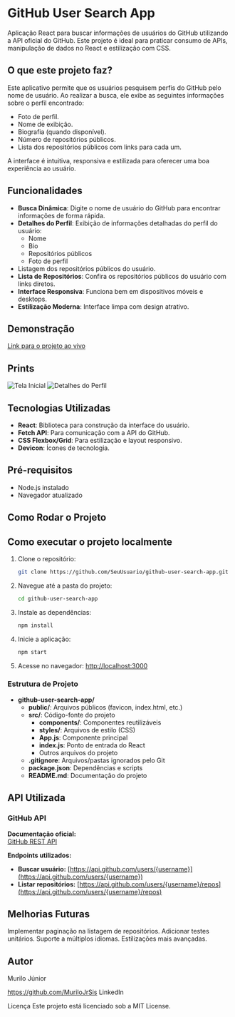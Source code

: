 # GitHub User Search App

Aplicação React para buscar informações de usuários do GitHub utilizando a API oficial do GitHub. Este projeto é ideal para praticar consumo de APIs, manipulação de dados no React e estilização com CSS.

## O que este projeto faz?

Este aplicativo permite que os usuários pesquisem perfis do GitHub pelo nome de usuário. Ao realizar a busca, ele exibe as seguintes informações sobre o perfil encontrado:

- Foto de perfil.
- Nome de exibição.
- Biografia (quando disponível).
- Número de repositórios públicos.
- Lista dos repositórios públicos com links para cada um.

A interface é intuitiva, responsiva e estilizada para oferecer uma boa experiência ao usuário.

## Funcionalidades

- **Busca Dinâmica**: Digite o nome de usuário do GitHub para encontrar informações de forma rápida.
- **Detalhes do Perfil**: Exibição de informações detalhadas do perfil do usuário:
  - Nome
  - Bio
  - Repositórios públicos
  - Foto de perfil
- Listagem dos repositórios públicos do usuário.
- **Lista de Repositórios**: Confira os repositórios públicos do usuário com links diretos.
- **Interface Responsiva**: Funciona bem em dispositivos móveis e desktops.
- **Estilização Moderna**: Interface limpa com design atrativo.

## Demonstração

[Link para o projeto ao vivo](https://github.com/MuriloJrSis/github-user-search-app)

## Prints

![Tela Inicial](link-para-imagem)
![Detalhes do Perfil](link-para-imagem-detalhe)

## Tecnologias Utilizadas

- **React**: Biblioteca para construção da interface do usuário.
- **Fetch API**: Para comunicação com a API do GitHub.
- **CSS Flexbox/Grid**: Para estilização e layout responsivo.
- **Devicon**: Ícones de tecnologia.

## Pré-requisitos

- Node.js instalado
- Navegador atualizado

## Como Rodar o Projeto

## Como executar o projeto localmente

1. Clone o repositório:
    ```bash
    git clone https://github.com/SeuUsuario/github-user-search-app.git
    ```

2. Navegue até a pasta do projeto:
    ```bash
    cd github-user-search-app
    ```

3. Instale as dependências:
    ```bash
    npm install
    ```

4. Inicie a aplicação:
    ```bash
    npm start
    ```

5. Acesse no navegador:
    [http://localhost:3000](http://localhost:3000)


### Estrutura de Projeto

- **github-user-search-app/**
  - **public/**: Arquivos públicos (favicon, index.html, etc.)
  - **src/**: Código-fonte do projeto
    - **components/**: Componentes reutilizáveis
    - **styles/**: Arquivos de estilo (CSS)
    - **App.js**: Componente principal
    - **index.js**: Ponto de entrada do React
    - Outros arquivos do projeto
  - **.gitignore**: Arquivos/pastas ignorados pelo Git
  - **package.json**: Dependências e scripts
  - **README.md**: Documentação do projeto
    
## API Utilizada

### GitHub API

**Documentação oficial:**  
[GitHub REST API](https://docs.github.com/en/rest)

**Endpoints utilizados:**  

- **Buscar usuário:** [https://api.github.com/users/{username}](https://api.github.com/users/{username})
- **Listar repositórios:** [https://api.github.com/users/{username}/repos](https://api.github.com/users/{username}/repos)

## Melhorias Futuras

Implementar paginação na listagem de repositórios.
Adicionar testes unitários.
Suporte a múltiplos idiomas.
Estilizações mais avançadas.

## Autor

Murilo Júnior

https://github.com/MuriloJrSis
LinkedIn

Licença
Este projeto está licenciado sob a MIT License.


